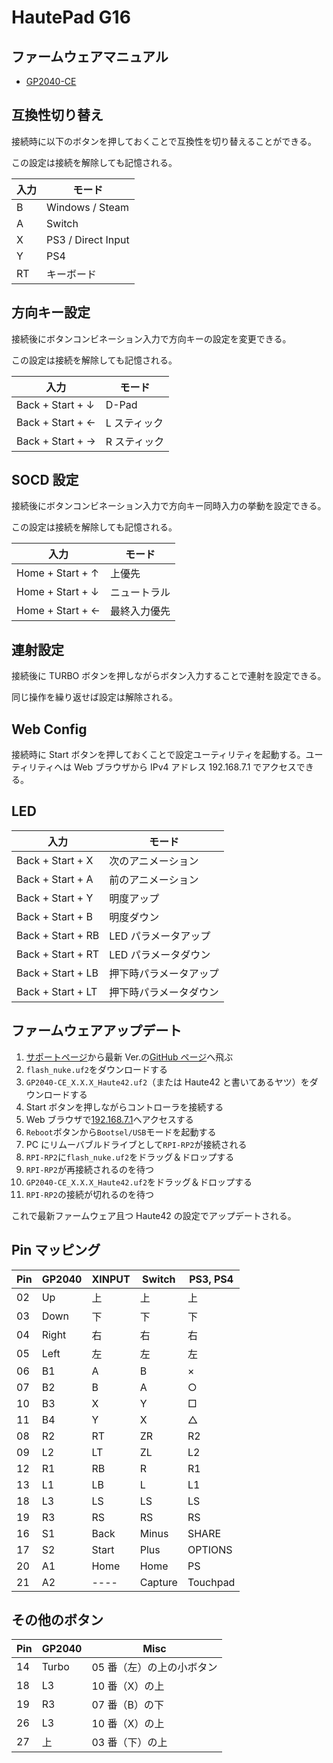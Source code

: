 # HautePad G16

## ファームウェアマニュアル

- [GP2040-CE](https://gp2040-ce.info/)

## 互換性切り替え

接続時に以下のボタンを押しておくことで互換性を切り替えることができる。

この設定は接続を解除しても記憶される。

| 入力 | モード             |
| ---- | ------------------ |
| B    | Windows / Steam    |
| A    | Switch             |
| X    | PS3 / Direct Input |
| Y    | PS4                |
| RT   | キーボード         |

## 方向キー設定

接続後にボタンコンビネーション入力で方向キーの設定を変更できる。

この設定は接続を解除しても記憶される。

| 入力             | モード       |
| ---------------- | ------------ |
| Back + Start + ↓ | D-Pad        |
| Back + Start + ← | L スティック |
| Back + Start + → | R スティック |

## SOCD 設定

接続後にボタンコンビネーション入力で方向キー同時入力の挙動を設定できる。

この設定は接続を解除しても記憶される。

| 入力             | モード       |
| ---------------- | ------------ |
| Home + Start + ↑ | 上優先       |
| Home + Start + ↓ | ニュートラル |
| Home + Start + ← | 最終入力優先 |

## 連射設定

接続後に TURBO ボタンを押しながらボタン入力することで連射を設定できる。

同じ操作を繰り返せば設定は解除される。

## Web Config

接続時に Start ボタンを押しておくことで設定ユーティリティを起動する。ユーティリティへは Web ブラウザから IPv4 アドレス 192.168.7.1 でアクセスできる。

## LED

| 入力              | モード                 |
| ----------------- | ---------------------- |
| Back + Start + X  | 次のアニメーション     |
| Back + Start + A  | 前のアニメーション     |
| Back + Start + Y  | 明度アップ             |
| Back + Start + B  | 明度ダウン             |
| Back + Start + RB | LED パラメータアップ   |
| Back + Start + RT | LED パラメータダウン   |
| Back + Start + LB | 押下時パラメータアップ |
| Back + Start + LT | 押下時パラメータダウン |

## ファームウェアアップデート

1. [サポートページ](https://haute42.com/supports/)から最新 Ver.の[GitHub ページ](https://github.com/OpenStickCommunity/GP2040-CE/releases)へ飛ぶ
2. `flash_nuke.uf2`をダウンロードする
3. `GP2040-CE_X.X.X_Haute42.uf2`（または Haute42 と書いてあるヤツ）をダウンロードする
4. Start ボタンを押しながらコントローラを接続する
5. Web ブラウザで[192.168.7.1](http://192.168.7.1/)へアクセスする
6. `Reboot`ボタンから`Bootsel/USB`モードを起動する
7. PC にリムーバブルドライブとして`RPI-RP2`が接続される
8. `RPI-RP2`に`flash_nuke.uf2`をドラッグ＆ドロップする
9. `RPI-RP2`が再接続されるのを待つ
10. `GP2040-CE_X.X.X_Haute42.uf2`をドラッグ＆ドロップする
11. `RPI-RP2`の接続が切れるのを待つ

これで最新ファームウェア且つ Haute42 の設定でアップデートされる。

## Pin マッピング

| Pin | GP2040 | XINPUT | Switch  | PS3, PS4 |
| --- | ------ | ------ | ------- | -------- |
| 02  | Up     | 上     | 上      | 上       |
| 03  | Down   | 下     | 下      | 下       |
| 04  | Right  | 右     | 右      | 右       |
| 05  | Left   | 左     | 左      | 左       |
| 06  | B1     | A      | B       | ×        |
| 07  | B2     | B      | A       | ○        |
| 10  | B3     | X      | Y       | □        |
| 11  | B4     | Y      | X       | △        |
| 08  | R2     | RT     | ZR      | R2       |
| 09  | L2     | LT     | ZL      | L2       |
| 12  | R1     | RB     | R       | R1       |
| 13  | L1     | LB     | L       | L1       |
| 18  | L3     | LS     | LS      | LS       |
| 19  | R3     | RS     | RS      | RS       |
| 16  | S1     | Back   | Minus   | SHARE    |
| 17  | S2     | Start  | Plus    | OPTIONS  |
| 20  | A1     | Home   | Home    | PS       |
| 21  | A2     | ----   | Capture | Touchpad |

## その他のボタン

| Pin | GP2040 | Misc                      |
| --- | ------ | ------------------------- |
| 14  | Turbo  | 05 番（左）の上の小ボタン |
| 18  | L3     | 10 番（X）の上            |
| 19  | R3     | 07 番（B）の下            |
| 26  | L3     | 10 番（X）の上            |
| 27  | 上     | 03 番（下）の上           |
